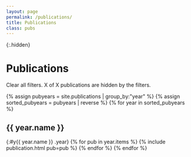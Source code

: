 ```yaml
---
layout: page
permalink: /publications/
title: Publications
class: pubs
---
```


{:.hidden}
# Publications

<!-- this is facet summary feature which I kiied - anuj Oct 10, 2021

<div id="facets" class="hidden">
  <div class="facet" id="venue_tags">
    <strong>Venue</strong>
    <ul></ul>
  </div>
  <div class="facet" id="authors">
    <strong>Author</strong>
    <ul></ul>
  </div>
  <div class="facet" id="tags">
    <strong>Tag</strong>
    <ul></ul>
  </div>
  <div class="facet" id="type">
    <strong>Type</strong>
    <ul></ul>
  </div>
  <div class="facet" id="awards">
    <strong>Award</strong>
    <ul></ul>
  </div>

</div> 
-->

<!--  htis is search feature which I kiied - anuj Oct 10, 2021
<div class="p1 db">
  <input id="ft-search" type="search" placeholder="Search papers..." />
</div> 

<label id="only-highlight" class="hidden">
  <input type="checkbox" id="highlight">
  Show only highlights
</label>
-->

<p id="clear-filters" class="hidden">
  <i class="fas fa-times-circle" aria-hidden="true"></i> Clear all filters. <span id="count_hidden">X</span> of <span id="count_total">X</span> publications are hidden by the filters.
</p>

{% assign pubyears = site.publications | group_by:"year"  %}
{% assign sorted_pubyears = pubyears | reverse %}
{% for year in sorted_pubyears %}
## {{ year.name }}
{:#y{{ year.name }} .year}
{% for pub in year.items %}
  {% include publication.html pub=pub %}
{% endfor %}
{% endfor %}

<!-- <script src="https://cdn.jsdelivr.net/npm/itemsjs@1.0.40/dist/itemsjs.min.js"></script> -->
<script>
  {% include itemsjs.min.js %}
  {% include pubfilter.js %}
</script>
